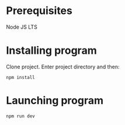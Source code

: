 # Prerequisites

Node JS LTS

# Installing program

Clone project. Enter project directory and then:
```
npm install
```

# Launching program

```
npm run dev
```